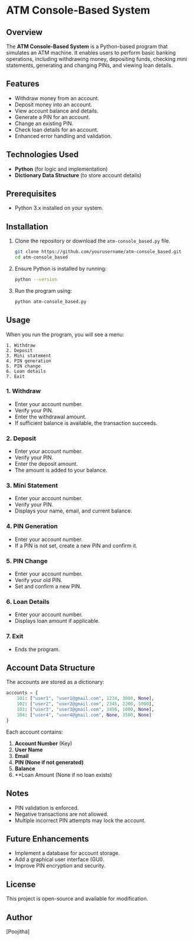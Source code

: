 # ATM Console-Based System

## Overview
The **ATM Console-Based System** is a Python-based program that simulates an ATM machine. It enables users to perform basic banking operations, including withdrawing money, depositing funds, checking mini statements, generating and changing PINs, and viewing loan details.

## Features
- Withdraw money from an account.
- Deposit money into an account.
- View account balance and details.
- Generate a PIN for an account.
- Change an existing PIN.
- Check loan details for an account.
- Enhanced error handling and validation.

## Technologies Used
- **Python** (for logic and implementation)
- **Dictionary Data Structure** (to store account details)

## Prerequisites
- Python 3.x installed on your system.

## Installation
1. Clone the repository or download the `atm-console_based.py` file.
   ```sh
   git clone https://github.com/yourusername/atm-console_based.git
   cd atm-console_based
   ```
2. Ensure Python is installed by running:
   ```sh
   python --version
   ```
3. Run the program using:
   ```sh
   python atm-console_based.py
   ```

## Usage
When you run the program, you will see a menu:
```
1. Withdraw
2. Deposit
3. Mini statement
4. PIN generation
5. PIN change
6. Loan details
7. Exit
```
### 1. Withdraw
- Enter your account number.
- Verify your PIN.
- Enter the withdrawal amount.
- If sufficient balance is available, the transaction succeeds.

### 2. Deposit
- Enter your account number.
- Verify your PIN.
- Enter the deposit amount.
- The amount is added to your balance.

### 3. Mini Statement
- Enter your account number.
- Verify your PIN.
- Displays your name, email, and current balance.

### 4. PIN Generation
- Enter your account number.
- If a PIN is not set, create a new PIN and confirm it.

### 5. PIN Change
- Enter your account number.
- Verify your old PIN.
- Set and confirm a new PIN.

### 6. Loan Details
- Enter your account number.
- Displays loan amount if applicable.

### 7. Exit
- Ends the program.

## Account Data Structure
The accounts are stored as a dictionary:
```python
accounts = {
    101: ["user1", "user1@gmail.com", 1234, 3000, None],
    102: ["user2", "user2@gmail.com", 2345, 2200, 5000],
    103: ["user3", "user3@gmail.com", 3456, 1000, None],
    104: ["user4", "user4@gmail.com", None, 3500, None]
}
```
Each account contains:
1. **Account Number** (Key)
2. **User Name**
3. **Email**
4. **PIN (None if not generated)**
5. **Balance**
6. **Loan Amount (None if no loan exists)

## Notes
- PIN validation is enforced.
- Negative transactions are not allowed.
- Multiple incorrect PIN attempts may lock the account.

## Future Enhancements
- Implement a database for account storage.
- Add a graphical user interface (GUI).
- Improve PIN encryption and security.

## License
This project is open-source and available for modification.

## Author
[Poojitha]

